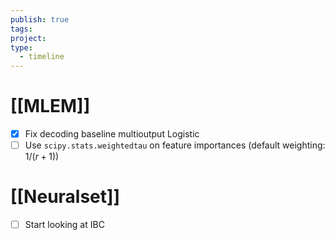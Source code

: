 ```yaml
---
publish: true
tags: 
project: 
type:
  - timeline
---
```

# [[MLEM]]
- [x] Fix decoding baseline multioutput Logistic
- [ ] Use `scipy.stats.weightedtau` on feature importances (default weighting: $1/(r+1)$)
# [[Neuralset]]
- [ ] Start looking at IBC